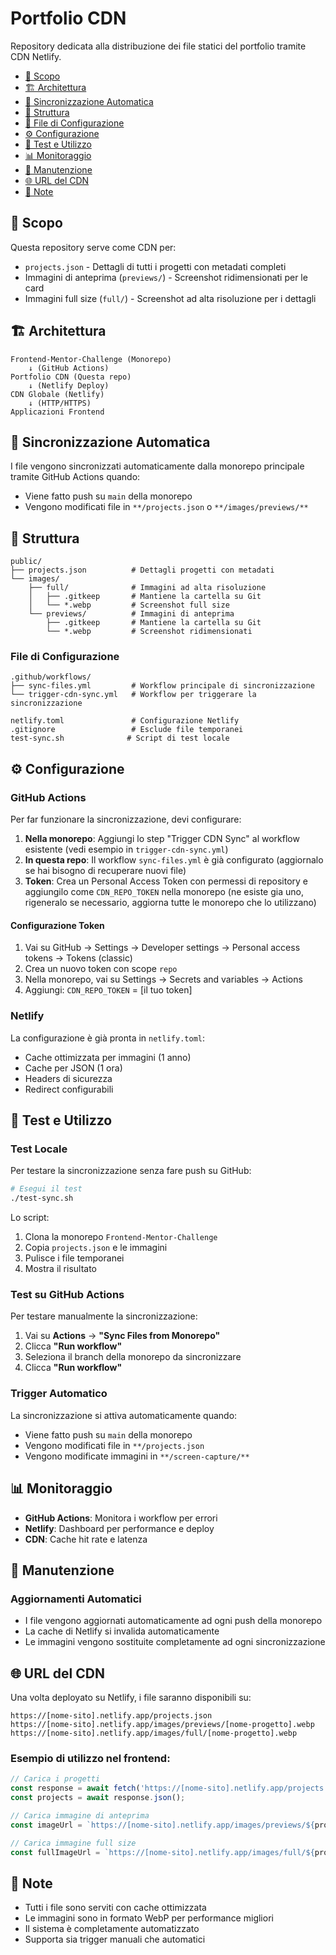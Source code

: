 # Portfolio CDN

Repository dedicata alla distribuzione dei file statici del portfolio tramite CDN Netlify.

- [🎯 Scopo](#scopo)
- [🏗️ Architettura](#architettura)
- [🔄 Sincronizzazione Automatica](#sincronizzazione-automatica)
- [📁 Struttura](#struttura)
- [📄 File di Configurazione](#file-di-configurazione)
- [⚙️ Configurazione](#configurazione)
- [🧪 Test e Utilizzo](#test-e-utilizzo)
- [📊 Monitoraggio](#monitoraggio)
- [🔧 Manutenzione](#manutenzione)
- [🌐 URL del CDN](#url-del-cdn)
- [📝 Note](#note)


## 🎯 Scopo

Questa repository serve come CDN per:

- `projects.json` - Dettagli di tutti i progetti con metadati completi
- Immagini di anteprima (`previews/`) - Screenshot ridimensionati per le card
- Immagini full size (`full/`) - Screenshot ad alta risoluzione per i dettagli

## 🏗️ Architettura

```
Frontend-Mentor-Challenge (Monorepo)
    ↓ (GitHub Actions)
Portfolio CDN (Questa repo)
    ↓ (Netlify Deploy)
CDN Globale (Netlify)
    ↓ (HTTP/HTTPS)
Applicazioni Frontend
```

## 🔄 Sincronizzazione Automatica

I file vengono sincronizzati automaticamente dalla monorepo principale tramite GitHub Actions quando:

- Viene fatto push su `main` della monorepo
- Vengono modificati file in `**/projects.json` o `**/images/previews/**`

## 📁 Struttura

```
public/
├── projects.json          # Dettagli progetti con metadati
└── images/
    ├── full/              # Immagini ad alta risoluzione
    │   ├── .gitkeep       # Mantiene la cartella su Git
    │   └── *.webp         # Screenshot full size
    └── previews/          # Immagini di anteprima
        ├── .gitkeep       # Mantiene la cartella su Git
        └── *.webp         # Screenshot ridimensionati
```

### File di Configurazione

```
.github/workflows/
├── sync-files.yml         # Workflow principale di sincronizzazione
└── trigger-cdn-sync.yml   # Workflow per triggerare la sincronizzazione

netlify.toml               # Configurazione Netlify
.gitignore                 # Esclude file temporanei
test-sync.sh              # Script di test locale
```

## ⚙️ Configurazione

### GitHub Actions

Per far funzionare la sincronizzazione, devi configurare:

1. **Nella monorepo**: Aggiungi lo step "Trigger CDN Sync" al workflow esistente (vedi esempio in `trigger-cdn-sync.yml`)
2. **In questa repo**: Il workflow `sync-files.yml` è già configurato (aggiornalo se hai bisogno di recuperare nuovi file)
3. **Token**: Crea un Personal Access Token con permessi di repository e aggiungilo come `CDN_REPO_TOKEN` nella monorepo (ne esiste gia uno, rigeneralo se necessario, aggiorna tutte le monorepo che lo utilizzano)

#### Configurazione Token

1. Vai su GitHub → Settings → Developer settings → Personal access tokens → Tokens (classic)
2. Crea un nuovo token con scope `repo`
3. Nella monorepo, vai su Settings → Secrets and variables → Actions
4. Aggiungi: `CDN_REPO_TOKEN` = [il tuo token]

### Netlify

La configurazione è già pronta in `netlify.toml`:

- Cache ottimizzata per immagini (1 anno)
- Cache per JSON (1 ora)
- Headers di sicurezza
- Redirect configurabili

## 🧪 Test e Utilizzo

### Test Locale

Per testare la sincronizzazione senza fare push su GitHub:

```bash
# Esegui il test
./test-sync.sh
```

Lo script:

1. Clona la monorepo `Frontend-Mentor-Challenge`
2. Copia `projects.json` e le immagini
3. Pulisce i file temporanei
4. Mostra il risultato

### Test su GitHub Actions

Per testare manualmente la sincronizzazione:

1. Vai su **Actions** → **"Sync Files from Monorepo"**
2. Clicca **"Run workflow"**
3. Seleziona il branch della monorepo da sincronizzare
4. Clicca **"Run workflow"**

### Trigger Automatico

La sincronizzazione si attiva automaticamente quando:

- Viene fatto push su `main` della monorepo
- Vengono modificati file in `**/projects.json`
- Vengono modificate immagini in `**/screen-capture/**`

## 📊 Monitoraggio

- **GitHub Actions**: Monitora i workflow per errori
- **Netlify**: Dashboard per performance e deploy
- **CDN**: Cache hit rate e latenza

## 🔧 Manutenzione

### Aggiornamenti Automatici

- I file vengono aggiornati automaticamente ad ogni push della monorepo
- La cache di Netlify si invalida automaticamente
- Le immagini vengono sostituite completamente ad ogni sincronizzazione

## 🌐 URL del CDN

Una volta deployato su Netlify, i file saranno disponibili su:

```
https://[nome-sito].netlify.app/projects.json
https://[nome-sito].netlify.app/images/previews/[nome-progetto].webp
https://[nome-sito].netlify.app/images/full/[nome-progetto].webp
```

### Esempio di utilizzo nel frontend:

```javascript
// Carica i progetti
const response = await fetch('https://[nome-sito].netlify.app/projects.json');
const projects = await response.json();

// Carica immagine di anteprima
const imageUrl = `https://[nome-sito].netlify.app/images/previews/${project.name}.webp`;

// Carica immagine full size
const fullImageUrl = `https://[nome-sito].netlify.app/images/full/${project.name}.webp`;
```

## 📝 Note

- Tutti i file sono serviti con cache ottimizzata
- Le immagini sono in formato WebP per performance migliori
- Il sistema è completamente automatizzato
- Supporta sia trigger manuali che automatici
